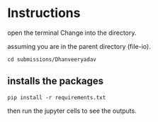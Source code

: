 # Instructions

open the terminal Change into the directory.

assuming you are in the parent directory (file-io).

`cd submissions/Dhanveeryadav`

## installs the packages

`pip install -r requirements.txt`

then run the jupyter cells to see the outputs.
